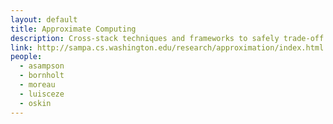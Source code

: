 ```yaml
---
layout: default
title: Approximate Computing
description: Cross-stack techniques and frameworks to safely trade-off accuracy in computation, storage and communication for better performance and energy efficiency.
link: http://sampa.cs.washington.edu/research/approximation/index.html
people:
  - asampson
  - bornholt
  - moreau
  - luisceze
  - oskin
---
```

